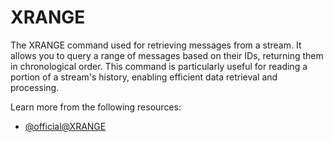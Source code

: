 # XRANGE

The XRANGE command used for retrieving messages from a stream. It allows you to query a range of messages based on their IDs, returning them in chronological order. This command is particularly useful for reading a portion of a stream's history, enabling efficient data retrieval and processing.

Learn more from the following resources:

- [@official@XRANGE](https://redis.io/docs/latest/commands/xrange/)